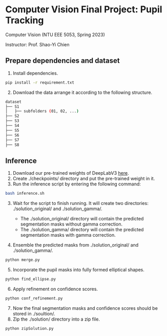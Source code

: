 # Computer Vision Final Project: Pupil Tracking

Computer Vision (NTU EEE 5053, Spring 2023)

Instructor: Prof. Shao-Yi Chien

## Prepare dependencies and dataset

1. Install dependencies.

```bash
pip install -r requirement.txt
```

2. Download the data arrange it according to the following structure.

```bash
dataset
├── S1
│   ├── subfolders (01, 02, ...)
├── S2
├── S3
├── S4
├── S5
├── S6
├── S7
├── S8
```

## Inference

1. Download our pre-trained weights of DeepLabV3 [here](https://drive.google.com/drive/folders/1hMi-NeT1JfuIAxB2KHboP0lQusQS8gCa?usp=share_link).
2. Create ./checkpoints/ directory and put the pre-trained weight in it.
3. Run the inference script by entering the following command:

```bash
bash inference.sh
```

3. Wait for the script to finish running. It will create two directories: ./solution_original/ and ./solution_gamma/.

   - The ./solution_original/ directory will contain the predicted segmentation masks without gamma correction.
   - The ./solution_gamma/ directory will contain the predicted segmentation masks with gamma correction.

4. Ensemble the predicted masks from ./solution_original/ and ./solution_gamma/.

```bash
python merge.py
```

5. Incorporate the pupil masks into fully formed elliptical shapes.

```bash
python find_ellipse.py
```

6. Apply refinement on confidence scores.

```bash
python conf_refinement.py
```

7. Now the final segmentation masks and confidence scores should be stored in ./soultion/.
8. Zip the ./solution/ directory into a zip file.

```bash
python zipSolution.py
```
